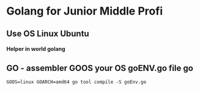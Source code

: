 # Golang for Junior Middle Profi

## Use OS Linux Ubuntu

#### Helper in world golang

## GO - assembler GOOS your OS goENV.go file go

`GOOS=linux GOARCH=amd64 go tool compile -S goEnv.go`
